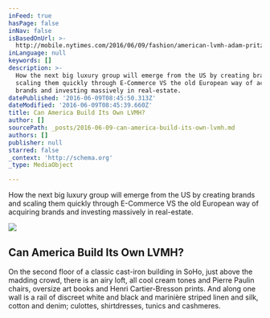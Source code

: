 ```yaml
---
inFeed: true
hasPage: false
inNav: false
isBasedOnUrl: >-
  http://mobile.nytimes.com/2016/06/09/fashion/american-lvmh-adam-pritzker-vanessa-traina.html?referer=https://www.google.com/
inLanguage: null
keywords: []
description: >-
  How the next big luxury group will emerge from the US by creating brands and
  scaling them quickly through E-Commerce VS the old European way of acquiring
  brands and investing massively in real-estate.
datePublished: '2016-06-09T08:45:50.313Z'
dateModified: '2016-06-09T08:45:39.660Z'
title: Can America Build Its Own LVMH?
author: []
sourcePath: _posts/2016-06-09-can-america-build-its-own-lvmh.md
authors: []
publisher: null
starred: false
_context: 'http://schema.org'
_type: MediaObject

---
```

How the next big luxury group will emerge from the US by creating brands and scaling them quickly through E-Commerce VS the old European way of acquiring brands and investing massively in real-estate.

<article style=""><img src="https://cdn1.nyt.com/images/2016/06/09/fashion/09UNBUTTONED2/09UNBUTTONED2-articleLarge.jpg" /><h1>Can America Build Its Own LVMH?</h1><p>On the second floor of a classic cast-iron building in SoHo, just above the madding crowd, there is an airy loft, all cool cream tones and Pierre Paulin chairs, oversize art books and Henri Cartier-Bresson prints. And along one wall is a rail of discreet white and black and marinière striped linen and silk, cotton and denim; culottes, shirtdresses, tunics and cashmeres.</p></article>